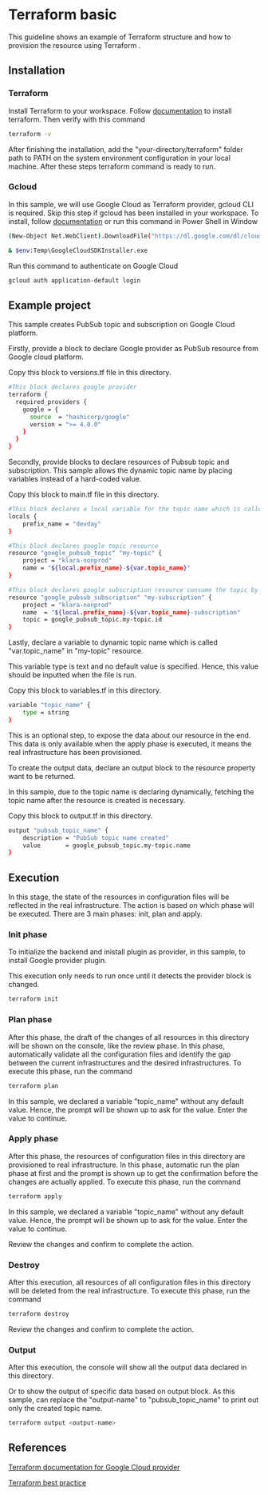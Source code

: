# Terraform basic

This guideline shows an example of Terraform structure and how to provision the resource using Terraform .

## Installation
### Terraform
Install Terraform to your workspace. Follow [documentation](https://developer.hashicorp.com/terraform/tutorials/aws-get-started/install-cli) to install terraform.
Then verify with this command

```bash
terraform -v
```

After finishing the installation, add the "your-directory/terraform" folder path to PATH on the system environment configuration in your local machine. 
After these steps terraform command is ready to run.

### Gcloud
In this sample, we will use Google  Cloud as Terraform provider, gcloud CLI is required. 
Skip this step if gcloud has been installed in your workspace.
To install, follow [documentation](https://cloud.google.com/sdk/docs/install) or run this command in Power Shell in Window
```bash
(New-Object Net.WebClient).DownloadFile("https://dl.google.com/dl/cloudsdk/channels/rapid/GoogleCloudSDKInstaller.exe", "$env:Temp\GoogleCloudSDKInstaller.exe")

& $env:Temp\GoogleCloudSDKInstaller.exe

```

Run this command to authenticate on Google Cloud
```bash
gcloud auth application-default login
```

## Example project
This sample creates PubSub topic and subscription on Google Cloud platform.

Firstly, provide a block to declare Google provider as PubSub resource from Google cloud platform. 

Copy this block to versions.tf file in this directory.

```bash
#This block declares google provider
terraform {
  required_providers {
    google = {
      source  = "hashicorp/google"
      version = ">= 4.0.0"
    }
  }
}
```

Secondly, provide blocks to declare resources of Pubsub topic and subscription. This sample allows the dynamic topic name by placing variables instead of a hard-coded value.

Copy this block to main.tf file in this directory.

```bash
#This block declares a local variable for the topic name which is called "local.prefix_name" in "my-topic" resource.
locals {
	prefix_name = "devday"
}

#This block declares google topic resource
resource "google_pubsub_topic" "my-topic" { 
	project = "klara-nonprod"
	name = "${local.prefix_name}-${var.topic_name}"
}

#This block declares google subscription resource consume the topic by defining the topic id using "google_pubsub_topic.my-topic.id" from "my-topic" resource
resource "google_pubsub_subscription" "my-subscription" { 
	project = "klara-nonprod"
	name  = "${local.prefix_name}-${var.topic_name}-subscription"
	topic = google_pubsub_topic.my-topic.id
}
```
Lastly, declare a variable to dynamic topic name which is called "var.topic_name" in "my-topic" resource.

This variable type is text and no default value is specified. Hence, this value should be inputted when the file is run.

Copy this block to variables.tf in this directory.

```bash
variable "topic_name" {
	type = string
}
```

This is an optional step, to expose the data about our resource in the end. This data is only available when the apply phase is executed, it means the real infrastructure has been provisioned.

To create the output data, declare an output block to the resource property want to be returned.

In this sample, due to the topic name is declaring dynamically, fetching the topic name after the resource is created is necessary.

Copy this block to output.tf in this directory. 
```bash
output "pubsub_topic_name" {
	description = "PubSub topic name created"
    value       = google_pubsub_topic.my-topic.name
}
```

## Execution
In this stage, the state of the resources in configuration files will be reflected in the real infrastructure. 
The action is based on which phase will be executed. There are 3 main phases: init, plan and apply.

### Init phase
To initialize the backend and inistall plugin as provider, in this sample, to install Google provider plugin.

This execution only needs to run once until it detects the provider block is changed.

```bash
terraform init
```

### Plan phase
After this phase, the draft of the changes of all resources in this directory will be shown on the console, like the review phase.
In this phase, automatically validate all the configuration files and identify the gap between the current infrastructures and the desired infrastructures.
To execute this phase, run the command

```bash
terraform plan
```
In this sample, we declared a variable "topic_name" without any default value. Hence, the prompt will be shown up to ask for the value. Enter the value to continue.

### Apply phase
After this phase, the resources of configuration files in this directory are provisioned to real infrastructure. In this phase, automatic run the plan phase at first and the prompt is shown up to get the confirmation before the changes are actually applied.
To execute this phase, run the command

```bash
terraform apply
```
In this sample, we declared a variable "topic_name" without any default value. Hence, the prompt will be shown up to ask for the value. Enter the value to continue.

Review the changes and confirm to complete the action.

### Destroy
After this execution, all resources of all configuration files in this directory will be deleted from the real infrastructure.
To execute this phase, run the command 

```bash
terraform destroy
```
Review the changes and confirm to complete the action.

### Output
After this execution, the console will show all the output data declared in this directory.

Or to show the output of specific data based on output block. As this sample, can replace the "output-name" to "pubsub_topic_name" to print out only the created topic name.

```bash
terraform output <output-name>
```
## References

[Terraform documentation for Google Cloud provider](https://registry.terraform.io/providers/hashicorp/google/latest/docs/resource)

[Terraform best practice](https://cloud.google.com/docs/terraform/best-practices/general-style-structure)
